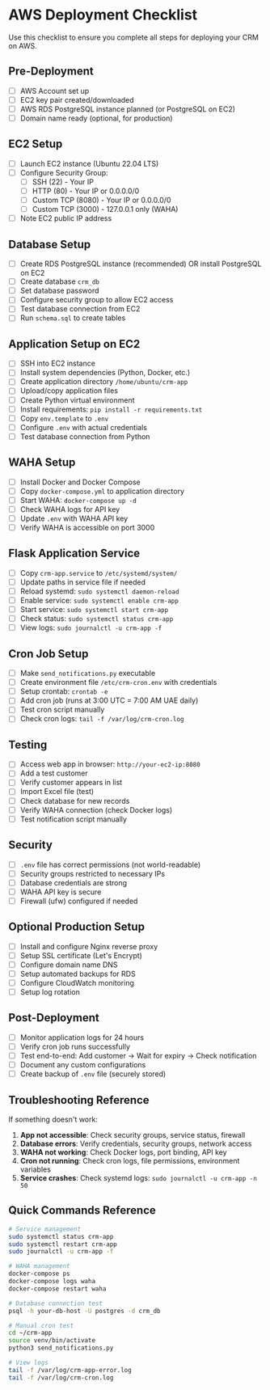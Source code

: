 # AWS Deployment Checklist

Use this checklist to ensure you complete all steps for deploying your CRM on AWS.

## Pre-Deployment

- [ ] AWS Account set up
- [ ] EC2 key pair created/downloaded
- [ ] AWS RDS PostgreSQL instance planned (or PostgreSQL on EC2)
- [ ] Domain name ready (optional, for production)

## EC2 Setup

- [ ] Launch EC2 instance (Ubuntu 22.04 LTS)
- [ ] Configure Security Group:
  - [ ] SSH (22) - Your IP
  - [ ] HTTP (80) - Your IP or 0.0.0.0/0
  - [ ] Custom TCP (8080) - Your IP or 0.0.0.0/0
  - [ ] Custom TCP (3000) - 127.0.0.1 only (WAHA)
- [ ] Note EC2 public IP address

## Database Setup

- [ ] Create RDS PostgreSQL instance (recommended) OR install PostgreSQL on EC2
- [ ] Create database `crm_db`
- [ ] Set database password
- [ ] Configure security group to allow EC2 access
- [ ] Test database connection from EC2
- [ ] Run `schema.sql` to create tables

## Application Setup on EC2

- [ ] SSH into EC2 instance
- [ ] Install system dependencies (Python, Docker, etc.)
- [ ] Create application directory `/home/ubuntu/crm-app`
- [ ] Upload/copy application files
- [ ] Create Python virtual environment
- [ ] Install requirements: `pip install -r requirements.txt`
- [ ] Copy `env.template` to `.env`
- [ ] Configure `.env` with actual credentials
- [ ] Test database connection from Python

## WAHA Setup

- [ ] Install Docker and Docker Compose
- [ ] Copy `docker-compose.yml` to application directory
- [ ] Start WAHA: `docker-compose up -d`
- [ ] Check WAHA logs for API key
- [ ] Update `.env` with WAHA API key
- [ ] Verify WAHA is accessible on port 3000

## Flask Application Service

- [ ] Copy `crm-app.service` to `/etc/systemd/system/`
- [ ] Update paths in service file if needed
- [ ] Reload systemd: `sudo systemctl daemon-reload`
- [ ] Enable service: `sudo systemctl enable crm-app`
- [ ] Start service: `sudo systemctl start crm-app`
- [ ] Check status: `sudo systemctl status crm-app`
- [ ] View logs: `sudo journalctl -u crm-app -f`

## Cron Job Setup

- [ ] Make `send_notifications.py` executable
- [ ] Create environment file `/etc/crm-cron.env` with credentials
- [ ] Setup crontab: `crontab -e`
- [ ] Add cron job (runs at 3:00 UTC = 7:00 AM UAE daily)
- [ ] Test cron script manually
- [ ] Check cron logs: `tail -f /var/log/crm-cron.log`

## Testing

- [ ] Access web app in browser: `http://your-ec2-ip:8080`
- [ ] Add a test customer
- [ ] Verify customer appears in list
- [ ] Import Excel file (test)
- [ ] Check database for new records
- [ ] Verify WAHA connection (check Docker logs)
- [ ] Test notification script manually

## Security

- [ ] `.env` file has correct permissions (not world-readable)
- [ ] Security groups restricted to necessary IPs
- [ ] Database credentials are strong
- [ ] WAHA API key is secure
- [ ] Firewall (ufw) configured if needed

## Optional Production Setup

- [ ] Install and configure Nginx reverse proxy
- [ ] Setup SSL certificate (Let's Encrypt)
- [ ] Configure domain name DNS
- [ ] Setup automated backups for RDS
- [ ] Configure CloudWatch monitoring
- [ ] Setup log rotation

## Post-Deployment

- [ ] Monitor application logs for 24 hours
- [ ] Verify cron job runs successfully
- [ ] Test end-to-end: Add customer → Wait for expiry → Check notification
- [ ] Document any custom configurations
- [ ] Create backup of `.env` file (securely stored)

## Troubleshooting Reference

If something doesn't work:

1. **App not accessible**: Check security groups, service status, firewall
2. **Database errors**: Verify credentials, security groups, network access
3. **WAHA not working**: Check Docker logs, port binding, API key
4. **Cron not running**: Check cron logs, file permissions, environment variables
5. **Service crashes**: Check systemd logs: `sudo journalctl -u crm-app -n 50`

## Quick Commands Reference

```bash
# Service management
sudo systemctl status crm-app
sudo systemctl restart crm-app
sudo journalctl -u crm-app -f

# WAHA management
docker-compose ps
docker-compose logs waha
docker-compose restart waha

# Database connection test
psql -h your-db-host -U postgres -d crm_db

# Manual cron test
cd ~/crm-app
source venv/bin/activate
python3 send_notifications.py

# View logs
tail -f /var/log/crm-app-error.log
tail -f /var/log/crm-cron.log
```

